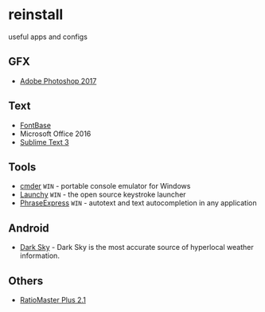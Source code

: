 # reinstall
useful apps and configs

## GFX

* [Adobe Photoshop 2017](http://www.adobe.com/hu/products/photoshop/features.html)

## Text

* [FontBase](http://fontba.se/)
* Microsoft Office 2016
* [Sublime Text 3](https://www.sublimetext.com/3)

## Tools

* [cmder](http://cmder.net/) `WIN` - portable console emulator for Windows
* [Launchy](http://www.launchy.net/) `WIN` - the open source keystroke launcher
* [PhraseExpress](http://www.phraseexpress.com/) `WIN` - autotext and text autocompletion in any application

## Android

* [Dark Sky](https://play.google.com/store/apps/details?id=net.darksky.darksky) - Dark Sky is the most accurate source of hyperlocal weather information.

## Others

* [RatioMaster Plus 2.1](http://www.sb-innovation.de/f46/ratiomaster-plus-2-1-a-33029/)

